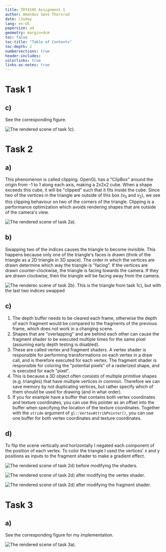 ```yaml
---
title: TDT4195 Assignment 1
author: Amandus Søve Thorsrud
date: \today
lang: en-US
papersize: a4
geometry: margin=4cm
toc: false
toc-title: "Table of Contents"
toc-depth: 2
numbersections: true
header-includes:
colorlinks: true
links-as-notes: true
---
```


# Task 1

## c)

See the corresponding figure.

![The rendered scene of task 1c).](images/task1.png)

# Task 2

## a)

This phenomenon is called clipping. OpenGL has a "ClipBox" around the origin from -1 to 1
along each axis, making a 2x2x2 cube. When a shape exceeds this cube, it will be "clipped"
such that it fits inside the cube. Since two of the vertices in the triangle are outside of
this box ($v_0$ and $v_2$), we see this clipping behaviour on two of the corners of the triangle.
Clipping is a performance optimization which avoids rendering shapes that are outside of the camera's view.

![The rendered scene of task 2a).](images/task2a.png)

## b)

Swapping two of the indices causes the triangle to become invisible. This happens because only
one of the triangle's faces is drawn (think of the triangle as a 2D triangle in 3D space). The
order in which the vertices are drawn determine which way the triangle is "facing". If the
vertices are drawn counter-clockwise, the triangle is facing towards the camera. If they are drawn
clockwise, then the triangle will be facing away from the camera.

![The renderec scene of task 2b). This is the triangle from task 1c), but with the last two
indices swapped](images/task2b.png)

## c)

1. The depth buffer needs to be cleared each frame, otherwise the depth of each fragment would
be compared to the fragments of the previous frame, which does not work in a changing scene.
1. Shapes that are "overlapping" and are behind each other can cause the fragment shader to be
executed multiple times for the same pixel (assuming early depth testing is disabled).
1. These are called vertex and fragment shaders. A vertex shader is responsible for performing
transformations on each vertex in a draw call, and is therefore executed for each vertex. The
fragment shader is responsible for coloring the "potential pixels" of a rasterized shape, and
is executed for each "pixel".
1. This is because a 3D object often consists of multiple primitive shapes (e.g. triangles)
that have multiple vertices in common. Therefore we can save memory by not duplicating vertices,
but rather specify which of them should be used for drawing (and in what order).
1. If you for example have a buffer that contains both vertex coordinates and texture coordinates,
you can use this pointer as an offset into the buffer when specifying the location of the
texture coordinates. Together with the `stride` argument of `gl::VertexAttribPointer()`, you can
use one buffer for both vertex coordinates and texture coordinates.

## d)

To flip the scene vertically and horizontally I negated each component of the position of each vertex.
To color the triangle I used the vertices' x and y positions as inputs to the fragment shader to make
a gradient effect.

![The rendered scene of task 2d) before modifying the shaders.](images/task2d_1.png)

![The rendered scene of task 2d) after modifying the vertex shader.](images/task2d_2.png)

![The rendered scene of task 2d) after modifying the fragment shader.](images/task2d_3.png)

# Task 3

## a)

See the corresponding figure for my implementation.

![The rendered scene of task 3a).](images/task3.png)
